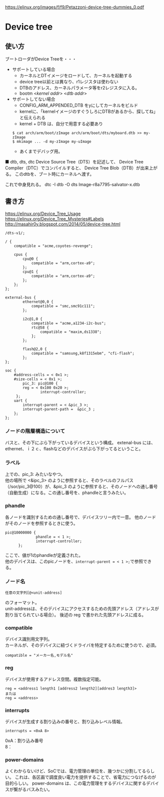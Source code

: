 
https://elinux.org/images/f/f9/Petazzoni-device-tree-dummies_0.pdf

# Device tree
## 


## 使い方
ブートローダがDevice Treeを・・・
* サポートしている場合
    * カーネルとDTイメージをロードして、カーネルを起動する
    * device tree以前とは異なり、r1レジスタは使わない
    * DTBのアドレス、カーネルパラメータ等をr2レジスタに入る。
    * bootm <*kernel addr*> <*dtb addr*>
* サポートしてない場合
    * CONFIG_ARM_APPENDED_DTB をyにしてカーネルをビルド
    * kernelに、「kernelイメージのすぐうしろにDTBがあるから、探してね」と伝えられる
    * kernel + DTB は、自分で用意する必要あり
    ```
    $ cat arch/arm/boot/zImage arch/arm/boot/dts/myboard.dtb >> my-zImage
    $ mkimage ... -d my-zImage my-uImage
    ```
    * あくまでデバッグ用。


■ dtb, dts, dtc
Device Source Tree（DTS）を記述して、
Device Tree Compiler（DTC）でコンパイルすると、
Device Tree Blob（DTB）が出来上がる。
このdtbを、ブート時にカーネルへ渡す。

これで中身見れる。
dtc -I dtb -O dts Image-r8a7795-salvator-x.dtb


## 書き方
https://elinux.org/Device_Tree_Usage  
https://elinux.org/Device_Tree_Mysteries#Labels  
http://masahir0y.blogspot.com/2014/05/device-tree.html  

```
/dts-v1/;

/ {
    compatible = "acme,coyotes-revenge";	

    cpus {
        cpu@0 {
            compatible = "arm,cortex-a9";
        };
        cpu@1 {
            compatible = "arm,cortex-a9";
        };
    };
};

external-bus {
        ethernet@0,0 {
            compatible = "smc,smc91c111";
        };

        i2c@1,0 {
            compatible = "acme,a1234-i2c-bus";
            rtc@58 {
                compatible = "maxim,ds1338";
            };
        };

        flash@2,0 {
            compatible = "samsung,k8f1315ebm", "cfi-flash";
        };
};

soc {
	#address-cells = < 0x1 >;
	#size-cells = < 0x1 >;
        pic_3: pic@100 {
		reg = < 0x100 0x20 >;
               	interrupt-controller;
	 };
	uart {
		interrupt-parent = < &pic_3 >;
		interrupt-parent-path =  &pic_3 ;
	};
};
```

### ノードの階層構造について  
バスと、その下にぶら下がっているデバイスという構成。
extenal-bus には、ethernet、ｉ２ｃ、flashなどのデバイスがぶら下がってるということ。

### ラベル  
上での、pic_3:  みたいなやつ。  
他の場所で  <&ipc_3> のように参照すると、そのラベルのフルパス （/sor/pic_3@100）が、&pic_3 のように参照すると、そのノードへの通し番号（自動生成）になる。この通し番号を、phandleと言うみたい。

### phandle  
各ノードを識別するための通し番号で、デバイスツリー内で一意。
他のノードがそのノードを参照するときに使う。  

```
pic@10000000 {
              phandle = < 1 >;
              interrupt-controller;
      };
```
ここで、値が1のphandleが定義された。  
他のデバイスは、このpicノードを、`interrupt-parent = < 1 >;`で参照できる。


### ノード名
```
任意の文字列[@<unit-address]
```
のフォーマット。  
unit-addressは、そのデバイスにアクセスするための先頭アドレス（アドレスが割り当てられている場合）。
後述の reg で書かれた先頭アドレスに成る。

### compatible
デバイス識別用文字列。  
カーネルが、そのデバイスに紐づくドライバを特定するために使うので、必須。  
```
compatible = "メーカー名,モデル名"
```

### reg
デバイスが使用するアドレス空間。複数指定可能。
```
reg = <address1 length1 [address2 length2][addres3 length3]>  
または  
reg = <address>  
```

### interrupts
デバイスが生成する割り込みの番号と、割り込みレベル情報。
```
interrupts = <0xA 8>
```
0xA：割り込み番号  
8：

### power-domains
よくわからないけど、SoCでは、電力管理の単位を、幾つかに分割してるらしい。
これは、各区画で調度良い電力を提供することで、省電力につなげるのが目的らしい。
power-domains は、この電力管理をするデバイスに関するデバイスが繋がるバスみたい。
	
